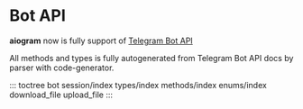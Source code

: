 # Bot API

**aiogram** now is fully support of [Telegram Bot
API](https://core.telegram.org/bots/api)

All methods and types is fully autogenerated from Telegram Bot API docs
by parser with code-generator.

::: toctree
bot session/index types/index methods/index enums/index download_file
upload_file
:::
